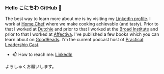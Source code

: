 ### Hello こにちわ GitHub 👋

The best way to learn more about me is by visiting my [LinkedIn profile](https://www.linkedin.com/in/foresthandford/). I work at [Home Chef](https://www.homechef.com/) where we make cooking achievable (and tasty). Prior to that I worked at [Dutchie](https://dutchie.com) and prior to that I worked at the [Broad Institute](https://www.broadinstitute.org/) and prior to that I worked at [Affectiva](https://affectiva.com). I've published a few books which you can learn about on [GoodReads](https://www.goodreads.com/author/show/17255626.Forest_J_Handford). I'm the current podcast host of [Practical Leadership Cast](https://practicalleadershipcast.buzzsprout.com/).

- 📫 How to reach me: [LinkedIn](https://www.linkedin.com/in/morikohandford/)

よろしゅくお願いします。
<!--
**ForestJay/ForestJay** is a ✨ _special_ ✨ repository because its `README.md` (this file) appears on your GitHub profile.

Here are some ideas to get you started:

- 🔭 I’m currently working on ...
- 🌱 I’m currently learning ...
- 👯 I’m looking to collaborate on ...
- 🤔 I’m looking for help with ...
- 💬 Ask me about ...
- 📫 How to reach me: ...
- 😄 Pronouns: ...
- ⚡ Fun fact: ...
-->
